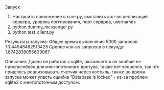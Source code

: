 Запуск

1) Настроить приложение в core.py, выставить кол-во репликаций сервера, уровень логгирования, порт сервреа, usernames
2) python dummy_messenger.py
3) python test_client.py

Результаты запуска:
Общее время выполнения 5000 запросов: 70.44948482513428
Сренее кол-во запросов в секунду: 1.6742839055609067

Описание:
Давно не работал с sqlite, оказывается он вообще не приспособлен для многопоточного доступа, также нет sequence, так что пришлось реализовывать счетчик через костыль, также во время запуска может упасть ошибка "Database is locked" - из-за проблем sqlite3 с многопоточным доступом.
